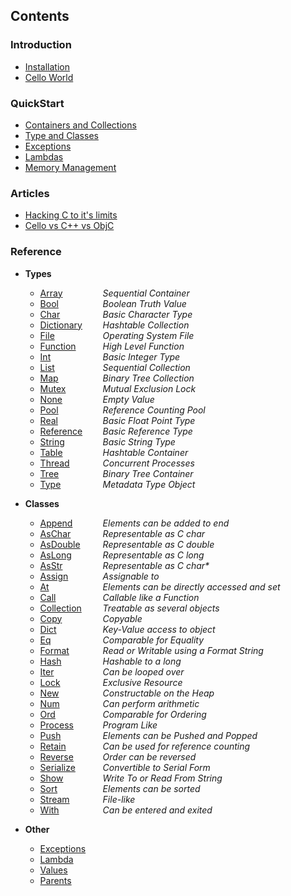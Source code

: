 

Contents
--------

### Introduction

* [Installation](/documentation/installation)
* [Cello World](/documentation/celloworld)

### QuickStart

* [Containers and Collections](/documentation/containers)
* [Type and Classes](/documentation/types)
* [Exceptions](/documentation/exceptions)
* [Lambdas](/documentation/functions)
* [Memory Management](/documentation/memory)
    
### Articles

* [Hacking C to it's limits](/documentation/hacking)
* [Cello vs C++ vs ObjC](/documentation/comparison)
    
### Reference

* __Types__
    * <span style="width:100px; float:left;">[Array](/reference/array)</span> _Sequential Container_
    * <span style="width:100px; float:left;">[Bool](/reference/bool)</span> _Boolean Truth Value_
    * <span style="width:100px; float:left;">[Char](/reference/char)</span> _Basic Character Type_
    * <span style="width:100px; float:left;">[Dictionary](/reference/dictionary)</span> _Hashtable Collection_
    * <span style="width:100px; float:left;">[File](/reference/file)</span> _Operating System File_
    * <span style="width:100px; float:left;">[Function](/reference/function)</span> _High Level Function_
    * <span style="width:100px; float:left;">[Int](/reference/int)</span> _Basic Integer Type_
    * <span style="width:100px; float:left;">[List](/reference/list)</span> _Sequential Collection_
    * <span style="width:100px; float:left;">[Map](/reference/map)</span> _Binary Tree Collection_
    * <span style="width:100px; float:left;">[Mutex](/reference/mutex)</span> _Mutual Exclusion Lock_
    * <span style="width:100px; float:left;">[None](/reference/none)</span> _Empty Value_
    * <span style="width:100px; float:left;">[Pool](/reference/pool)</span> _Reference Counting Pool_
    * <span style="width:100px; float:left;">[Real](/reference/real)</span> _Basic Float Point Type_
    * <span style="width:100px; float:left;">[Reference](/reference/reference)</span> _Basic Reference Type_
    * <span style="width:100px; float:left;">[String](/reference/string)</span> _Basic String Type_
    * <span style="width:100px; float:left;">[Table](/reference/table)</span> _Hashtable Container_
    * <span style="width:100px; float:left;">[Thread](/reference/thread)</span> _Concurrent Processes_
    * <span style="width:100px; float:left;">[Tree](/reference/tree)</span> _Binary Tree Container_
    * <span style="width:100px; float:left;">[Type](/reference/type)</span> _Metadata Type Object_


* __Classes__
    * <span style="width:100px; float:left;">[Append](/reference/append)</span> _Elements can be added to end_
    * <span style="width:100px; float:left;">[AsChar](/reference/aschar)</span> _Representable as C char_
    * <span style="width:100px; float:left;">[AsDouble](/reference/asdouble)</span> _Representable as C double_
    * <span style="width:100px; float:left;">[AsLong](/reference/aslong)</span> _Representable as C long_
    * <span style="width:100px; float:left;">[AsStr](/reference/asstr)</span> _Representable as C char*_
    * <span style="width:100px; float:left;">[Assign](/reference/assign)</span> _Assignable to_
    * <span style="width:100px; float:left;">[At](/reference/at)</span> _Elements can be directly accessed and set_
    * <span style="width:100px; float:left;">[Call](/reference/call)</span> _Callable like a Function_
    * <span style="width:100px; float:left;">[Collection](/reference/collection)</span> _Treatable as several objects_
    * <span style="width:100px; float:left;">[Copy](/reference/copy)</span> _Copyable_
    * <span style="width:100px; float:left;">[Dict](/reference/dict)</span> _Key-Value access to object_
    * <span style="width:100px; float:left;">[Eq](/reference/eq)</span> _Comparable for Equality_
    * <span style="width:100px; float:left;">[Format](/reference/format)</span> _Read or Writable using a Format String_
    * <span style="width:100px; float:left;">[Hash](/reference/hash)</span> _Hashable to a long_
    * <span style="width:100px; float:left;">[Iter](/reference/iter)</span> _Can be looped over_
    * <span style="width:100px; float:left;">[Lock](/reference/lock)</span> _Exclusive Resource_
    * <span style="width:100px; float:left;">[New](/reference/new)</span> _Constructable on the Heap_
    * <span style="width:100px; float:left;">[Num](/reference/num)</span> _Can perform arithmetic_
    * <span style="width:100px; float:left;">[Ord](/reference/ord)</span> _Comparable for Ordering_
    * <span style="width:100px; float:left;">[Process](/reference/process)</span> _Program Like_
    * <span style="width:100px; float:left;">[Push](/reference/push)</span> _Elements can be Pushed and Popped_
    * <span style="width:100px; float:left;">[Retain](/reference/retain)</span> _Can be used for reference counting_
    * <span style="width:100px; float:left;">[Reverse](/reference/reverse)</span> _Order can be reversed_
    * <span style="width:100px; float:left;">[Serialize](/reference/serialize)</span> _Convertible to Serial Form_
    * <span style="width:100px; float:left;">[Show](/reference/show)</span> _Write To or Read From String_
    * <span style="width:100px; float:left;">[Sort](/reference/sort)</span> _Elements can be sorted_
    * <span style="width:100px; float:left;">[Stream](/reference/stream)</span> _File-like_
    * <span style="width:100px; float:left;">[With](/reference/with)</span> _Can be entered and exited_

    
* __Other__
    * [Exceptions](/documentation/exceptions)
    * [Lambda](/documentation/functions)
    * [Values](/documentation/values)
    * [Parents](/documentation/parents)
